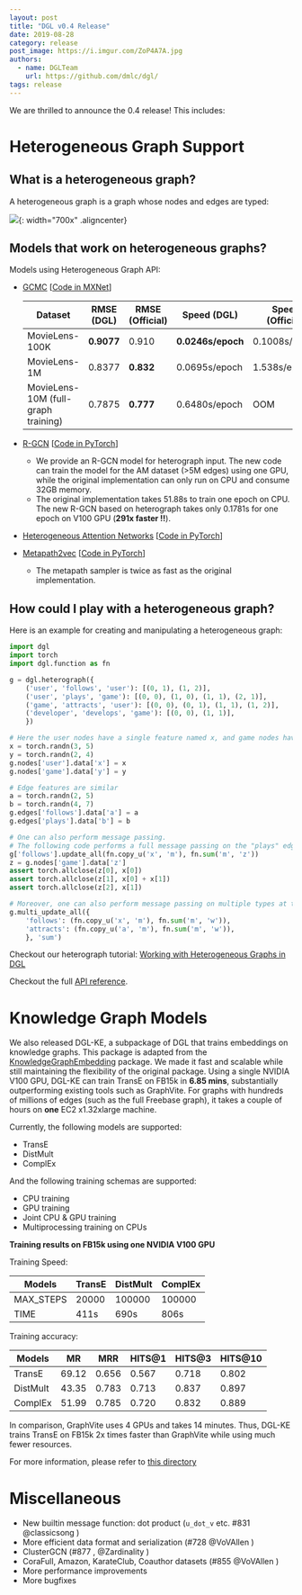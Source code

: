 ```yaml
---
layout: post
title: "DGL v0.4 Release"
date: 2019-08-28
category: release
post_image: https://i.imgur.com/ZoP4A7A.jpg
authors:
  - name: DGLTeam
    url: https://github.com/dmlc/dgl/
tags: release
---
```


We are thrilled to announce the 0.4 release!  This includes:

# Heterogeneous Graph Support

## What is a heterogeneous graph?

A heterogeneous graph is a graph whose nodes and edges are typed:

![](https://user-images.githubusercontent.com/2978100/66382127-3196d400-e9ed-11e9-94f8-ee89ba530a13.png){: width="700x" .aligncenter}

## Models that work on heterogeneous graphs?

Models using Heterogeneous Graph API:
* [GCMC](https://arxiv.org/abs/1706.02263) [[Code in MXNet](https://github.com/dmlc/dgl/tree/master/examples/mxnet/gcmc)]

  | Dataset | RMSE (DGL) | RMSE (Official) | Speed (DGL) | Speed (Official) | Speed Comparison |
  |---------|---------|---------|--------------|---------|-------------|
  | MovieLens-100K | **0.9077** | 0.910 | **0.0246s/epoch** | 0.1008s/epoch | 5x |
  | MovieLens-1M | 0.8377 | **0.832** | 0.0695s/epoch | 1.538s/epoch | 22x |
  | MovieLens-10M (full-graph training) | 0.7875 | **0.777** | 0.6480s/epoch | OOM | - |

* [R-GCN](https://arxiv.org/abs/1703.06103) [[Code in PyTorch](https://github.com/dmlc/dgl/tree/master/examples/pytorch/rgcn-hetero)]
  * We provide an R-GCN model for heterograph input. The new code can train the model for the AM dataset (>5M edges) using one GPU, while the original implementation can only run on CPU and consume 32GB memory.
  * The original implementation takes 51.88s to train one epoch on CPU. The new R-GCN based on heterograph takes only 0.1781s for one epoch on V100 GPU (**291x faster !!**).
* [Heterogeneous Attention Networks](https://arxiv.org/abs/1903.07293) [[Code in PyTorch](https://github.com/dmlc/dgl/tree/master/examples/pytorch/han)]
* [Metapath2vec](https://dl.acm.org/citation.cfm?id=3098036) [[Code in PyTorch](https://github.com/dmlc/dgl/tree/master/examples/pytorch/metapath2vec)]
  * The metapath sampler is twice as fast as the original implementation.

## How could I play with a heterogeneous graph?

Here is an example for creating and manipulating a heterogeneous graph:

```python
import dgl
import torch
import dgl.function as fn

g = dgl.heterograph({
    ('user', 'follows', 'user'): [(0, 1), (1, 2)],
    ('user', 'plays', 'game'): [(0, 0), (1, 0), (1, 1), (2, 1)],
    ('game', 'attracts', 'user'): [(0, 0), (0, 1), (1, 1), (1, 2)],
    ('developer', 'develops', 'game'): [(0, 0), (1, 1)],
    })

# Here the user nodes have a single feature named x, and game nodes have a single feature named y
x = torch.randn(3, 5)
y = torch.randn(2, 4)
g.nodes['user'].data['x'] = x
g.nodes['game'].data['y'] = y

# Edge features are similar
a = torch.randn(2, 5)
b = torch.randn(4, 7)
g.edges['follows'].data['a'] = a
g.edges['plays'].data['b'] = b

# One can also perform message passing.
# The following code performs a full message passing on the "plays" edges.
g['follows'].update_all(fn.copy_u('x', 'm'), fn.sum('m', 'z'))
z = g.nodes['game'].data['z']
assert torch.allclose(z[0], x[0])
assert torch.allclose(z[1], x[0] + x[1])
assert torch.allclose(z[2], x[1])

# Moreover, one can also perform message passing on multiple types at the same time, aggregating the results
g.multi_update_all({
    'follows': (fn.copy_u('x', 'm'), fn.sum('m', 'w')),
    'attracts': (fn.copy_u('a', 'm'), fn.sum('m', 'w')),
    }, 'sum')
```

Checkout our heterograph tutorial: [Working with Heterogeneous Graphs in DGL](https://docs.dgl.ai/tutorials/hetero/1_basics.html)

Checkout the full [API reference](https://docs.dgl.ai/api/python/heterograph.html).

# Knowledge Graph Models

We also released DGL-KE, a subpackage of DGL that trains embeddings on knowledge graphs. This package is adapted from the [KnowledgeGraphEmbedding](https://github.com/DeepGraphLearning/KnowledgeGraphEmbedding) package. We made it fast and scalable while still maintaining the flexibility of the original package. Using a single NVIDIA V100 GPU, DGL-KE can train TransE on FB15k in **6.85 mins**, substantially outperforming existing tools such as GraphVite.  For graphs with hundreds of millions of edges (such as the full Freebase graph), it takes a couple of hours on **one** EC2 x1.32xlarge machine.

Currently, the following models are supported:

* TransE
* DistMult
* ComplEx

And the following training schemas are supported:

* CPU training
* GPU training
* Joint CPU & GPU training
* Multiprocessing training on CPUs

**Training results on FB15k using one NVIDIA V100 GPU**

Training Speed:

|  Models | TransE | DistMult | ComplEx |
|---------|--------|----------|---------|
|MAX_STEPS| 20000  | 100000   | 100000  |
|TIME     | 411s   | 690s     | 806s    |

Training accuracy:

|  Models  |  MR   |  MRR  | HITS@1 | HITS@3 | HITS@10 |
|----------|-------|-------|--------|--------|---------|
| TransE   | 69.12 | 0.656 | 0.567  | 0.718  | 0.802   |
| DistMult | 43.35 | 0.783 | 0.713  | 0.837  | 0.897   |
| ComplEx  | 51.99 | 0.785 | 0.720  | 0.832  | 0.889   |

In comparison, GraphVite uses 4 GPUs and takes 14 minutes. Thus, DGL-KE trains TransE on FB15k 2x times faster than GraphVite while using much fewer resources.

For more information, please refer to [this directory](https://github.com/dmlc/dgl/tree/master/apps/kg)

# Miscellaneous

* New builtin message function: dot product (`u_dot_v` etc. #831 @classicsong )
* More efficient data format and serialization (#728 @VoVAllen )
* ClusterGCN (#877 , @Zardinality )
* CoraFull, Amazon, KarateClub, Coauthor datasets (#855 @VoVAllen )
* More performance improvements
* More bugfixes
